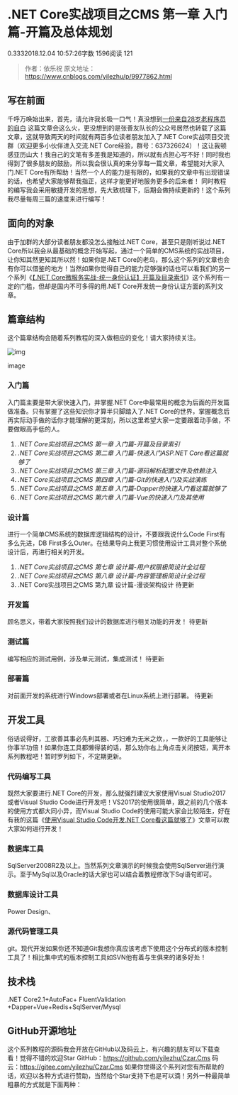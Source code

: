 # .NET Core实战项目之CMS 第一章 入门篇-开篇及总体规划

0.3332018.12.04 10:57:26字数 1596阅读 121

> 作者：依乐祝
> 原文地址：https://www.cnblogs.com/yilezhu/p/9977862.html

## 写在前面

千呼万唤始出来，首先，请允许我长吸一口气！真没想到[一份来自28岁老程序员的自白](https://www.cnblogs.com/yilezhu/p/9966945.html) 这篇文章会这么火，更没想到的是张善友队长的公众号居然也转载了这篇文章，这就导致两天的时间就有两百多位读者朋友加入了.NET Core实战项目交流群（欢迎更多小伙伴进入交流.NET Core经验，群号：637326624）！这让我顿感亚历山大！我自己的文笔有多差我是知道的，所以就有点担心写不好！同时我也得到了很多朋友的鼓励，所以我会很认真的来分享每一篇文章，希望能对大家入门.NET Core有所帮助！当然一个人的能力是有限的，如果我的文章中有出现错误的话，也希望大家能够帮我指正，这样才能更好地服务更多的后来者！
同时教程的编写我会采用敏捷开发的思想，先大致梳理下，后期会做持续更新的！这个系列我尽量每周三篇的速度来进行编写！

## 面向的对象

由于加群的大部分读者朋友都没怎么接触过.NET Core，甚至只是刚听说过.NET Core所以我会从最基础的概念开始写起，通过一个简单的CMS系统的实战项目，让你知其然更知其所以然！如果你是.NET Core的老鸟，那么这个系列的文章也会有你可以借鉴的地方！当然如果你觉得自己的能力足够强的话也可以看我们的另一个系列《[【.NET Core微服务实战-统一身份认证】开篇及目录索引](https://www.cnblogs.com/jackcao/p/9928879.html)》这个系列有一定的门槛，但却是国内不可多得的用.NET Core开发统一身份认证方面的系列文章。

## 篇章结构

这个篇章结构会随着系列教程的深入做相应的变化！请大家持续关注。



![img](https://upload-images.jianshu.io/upload_images/2767091-11c236c611574258.png?imageMogr2/auto-orient/strip|imageView2/2/w/572/format/webp)

image

### 入门篇

入门篇主要是带大家快速入门，并掌握.NET Core中最常用的概念为后面的开发篇做准备。只有掌握了这些知识你才算半只脚踏入了.NET Core的世界，掌握概念后再实际动手做的话你才能理解的更深刻，所以这里希望大家一定要跟着动手做，不要做眼高手低的人。

1. *.NET Core实战项目之CMS 第一章 入门篇-开篇及目录索引*
2. *.NET Core实战项目之CMS 第二章 入门篇-快速入门ASP.NET Core看这篇就够了*
3. *.NET Core实战项目之CMS 第三章 入门篇-源码解析配置文件及依赖注入*
4. *.NET Core实战项目之CMS 第四章 入门篇-Git的快速入门及实战演练*
5. *.NET Core实战项目之CMS 第五章 入门篇-Dapper的快速入门看这篇就够了*
6. *.NET Core实战项目之CMS 第六章 入门篇-Vue的快速入门及其使用*

### 设计篇

进行一个简单CMS系统的数据库逻辑结构的设计，不要跟我说什么Code First有多么先进，DB First多么Outer。在结果导向上我更习惯使用设计工具对整个系统设计后，再进行相关的开发。

1. *.NET Core实战项目之CMS 第七章 设计篇-用户权限极简设计全过程*
2. *.NET Core实战项目之CMS 第八章 设计篇-内容管理极简设计全过程*
3. .NET Core实战项目之CMS 第九章 设计篇-漫谈架构设计
   待更新

### 开发篇

顾名思义，带着大家按照我们设计的数据库进行相关功能的开发！
待更新

### 测试篇

编写相应的测试用例，涉及单元测试，集成测试！
待更新

### 部署篇

对前面开发的系统进行Windows部署或者在Linux系统上进行部署。
待更新

## 开发工具

俗话说得好，工欲善其事必先利其器、巧妇难为无米之炊，，一款好的工具能够让你事半功倍！如果你连工具都懒得装的话，那么劝你右上角点击关闭按钮，离开本系列教程吧！暂时罗列如下，不定期更新。

### 代码编写工具

既然大家要进行.NET Core的开发，那么就强烈建议大家使用Visual Studio2017或者Visual Studio Code进行开发吧！VS2017的使用很简单，跟之前的几个版本的使用方式都大同小异，而Visual Studio Code的使用可能大家会比较陌生，好在有我的这篇《[使用Visual Studio Code开发.NET Core看这篇就够了](https://www.cnblogs.com/yilezhu/p/9926078.html)》文章可以教大家如何进行开发！

### 数据库工具

SqlServer2008R2及以上。当然系列文章演示的时候我会使用SqlServer进行演示。至于MySql以及Oracle的话大家也可以结合着教程修改下Sql语句即可。

### 数据库设计工具

Power Design、

### 源代码管理工具

git。现代开发如果你还不知道Git我想你真应该考虑下使用这个分布式的版本控制工具了！相比集中式的版本控制工具如SVN他有着与生俱来的诸多好处！

## 技术栈

.NET Core2.1+AutoFac+ FluentValidation +Dapper+Vue+Redis+SqlServer/Mysql

## GitHub开源地址

这个系列教程的源码我会开放在GitHub以及码云上，有兴趣的朋友可以下载查看！觉得不错的欢迎Star
GitHub：https://github.com/yilezhu/Czar.Cms
码云：https://gitee.com/yilezhu/Czar.Cms
如果你觉得这个系列对您有所帮助的话，欢迎以各种方式进行赞助，当然给个Star支持下也是可以滴！另外一种最简单粗暴的方式就是下面两种：